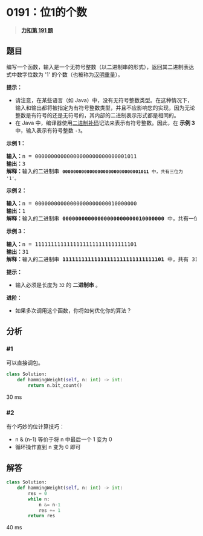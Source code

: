 # 0191：位1的个数


> <u>**[力扣第 191 题](https://leetcode.cn/problems/number-of-1-bits/)**</u>

## 题目

<p>编写一个函数，输入是一个无符号整数（以二进制串的形式），返回其二进制表达式中数字位数为 '1' 的个数（也被称为<a href="https://baike.baidu.com/item/%E6%B1%89%E6%98%8E%E9%87%8D%E9%87%8F" target="_blank">汉明重量</a>）。</p>



<p><strong>提示：</strong></p>

<ul>
<li>请注意，在某些语言（如 Java）中，没有无符号整数类型。在这种情况下，输入和输出都将被指定为有符号整数类型，并且不应影响您的实现，因为无论整数是有符号的还是无符号的，其内部的二进制表示形式都是相同的。</li>
<li>在 Java 中，编译器使用<a href="https://baike.baidu.com/item/二进制补码/5295284" target="_blank">二进制补码</a>记法来表示有符号整数。因此，在 <strong>示例 3</strong> 中，输入表示有符号整数 <code>-3</code>。</li>
</ul>



<p><strong>示例 1：</strong></p>

<pre>
<strong>输入：</strong>n = 00000000000000000000000000001011
<strong>输出：</strong>3
<strong>解释：</strong>输入的二进制串 <code><strong>00000000000000000000000000001011</strong> 中，共有三位为 '1'。</code>
</pre>

<p><strong>示例 2：</strong></p>

<pre>
<strong>输入：</strong>n = 00000000000000000000000010000000
<strong>输出：</strong>1
<strong>解释：</strong>输入的二进制串 <strong>00000000000000000000000010000000</strong> 中，共有一位为 '1'。
</pre>

<p><strong>示例 3：</strong></p>

<pre>
<strong>输入：</strong>n = 11111111111111111111111111111101
<strong>输出：</strong>31
<strong>解释：</strong>输入的二进制串 <strong>11111111111111111111111111111101</strong> 中，共有 31 位为 '1'。</pre>



<p><strong>提示：</strong></p>

<ul>
<li>输入必须是长度为 <code>32</code> 的 <strong>二进制串</strong> 。</li>
</ul>

<ul>
</ul>



<p><strong>进阶</strong>：</p>

<ul>
<li>如果多次调用这个函数，你将如何优化你的算法？</li>
</ul>


## 分析

### #1

可以直接调包。

```python
class Solution:
    def hammingWeight(self, n: int) -> int:
        return n.bit_count()
```
30 ms

### #2

有个巧妙的位计算技巧：
- n & (n-1) 等价于将 n 中最后一个 1 变为 0
- 循环操作直到 n 变为 0 即可
 
## 解答

```python
class Solution:
    def hammingWeight(self, n: int) -> int:
        res = 0
        while n:
            n &= n-1
            res += 1
        return res
```
40 ms



